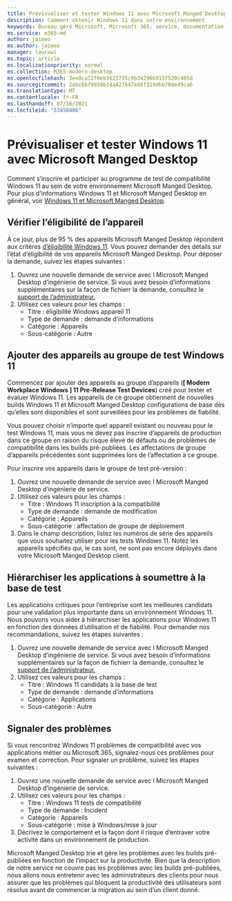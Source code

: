 ```yaml
---
title: Prévisualiser et tester Windows 11 avec Microsoft Manged Desktop
description: Comment obtenir Windows 11 dans votre environnement
keywords: Bureau géré Microsoft, Microsoft 365, service, documentation
ms.service: m365-md
author: jaimeo
ms.author: jaimeo
manager: laurawi
ms.topic: article
ms.localizationpriority: normal
ms.collection: M365-modern-desktop
ms.openlocfilehash: 3ee0ca72f0eb3623755c9b342966915f520c485d
ms.sourcegitcommit: 2abc6bf9939b14a427647e88f319dbb70de49ca6
ms.translationtype: MT
ms.contentlocale: fr-FR
ms.lasthandoff: 07/16/2021
ms.locfileid: "53458486"
---
```

# <a name="preview-and-test-windows-11-with-microsoft-managed-desktop"></a>Prévisualiser et tester Windows 11 avec Microsoft Manged Desktop

 Comment s’inscrire et participer au programme de test de compatibilité Windows 11 au sein de votre environnement Microsoft Manged Desktop. Pour plus d’informations Windows 11 et Microsoft Manged Desktop en général, voir [Windows 11 et Microsoft Manged Desktop](../intro/win11-overview.md). 

## <a name="check-device-eligibility"></a>Vérifier l’éligibilité de l’appareil

À ce jour, plus de 95 % des appareils Microsoft Manged Desktop répondent aux critères [d’éligibilité Windows 11](/windows/whats-new/windows-11-requirements). Vous pouvez demander des détails sur l’état d’éligibilité de vos appareils Microsoft Manged Desktop. Pour déposer la demande, suivez les étapes suivantes :

1. Ouvrez une nouvelle demande de service avec l Microsoft Manged Desktop d’ingénierie de service. Si vous avez besoin d’informations supplémentaires sur la façon de fichierr la demande, consultez le [support de l’administrateur.](admin-support.md)
2. Utilisez ces valeurs pour les champs :
    - Titre : éligibilité Windows appareil 11
    - Type de demande : demande d’informations
    - Catégorie : Appareils
    - Sous-catégorie : Autre


## <a name="add-devices-to-the-windows-11-test-group"></a>Ajouter des appareils au groupe de test Windows 11

Commencez par ajouter des appareils au groupe d’appareils (**\[ Modern Workplace Windows \] 11 Pre-Release Test Devices**) créé pour tester et évaluer Windows 11. Les appareils de ce groupe obtiennent de nouvelles builds Windows 11 et Microsoft Manged Desktop configurations de base dès qu’elles sont disponibles et sont surveillées pour les problèmes de fiabilité.

Vous pouvez choisir n’importe quel appareil existant ou nouveau pour le test Windows 11, mais vous ne devez pas inscrire d’appareils de production dans ce groupe en raison du risque élevé de défauts ou de problèmes de compatibilité dans les builds pré-publiées. Les affectations de groupe d’appareils précédentes sont supprimées lors de l’affectation à ce groupe.

Pour inscrire vos appareils dans le groupe de test pré-version :

1. Ouvrez une nouvelle demande de service avec l Microsoft Manged Desktop d’ingénierie de service.
2. Utilisez ces valeurs pour les champs :
    - Titre : Windows 11 inscription à la compatibilité
    - Type de demande : demande de modification
    - Catégorie : Appareils
    - Sous-catégorie : affectation de groupe de déploiement
3. Dans le champ description, listez les numéros de série des appareils que vous souhaitez utiliser pour les tests Windows 11. Notez les appareils spécifiés qui, le cas sont, ne sont pas encore déployés dans votre Microsoft Manged Desktop client.

## <a name="prioritize-applications-to-submit-to-test-base"></a>Hiérarchiser les applications à soumettre à la base de test

Les applications critiques pour l’entreprise sont les meilleures candidats pour une validation plus importante dans un environnement Windows 11. Nous pouvons vous aider à hiérarchiser les applications pour Windows 11 en fonction des données d’utilisation et de fiabilité. Pour demander nos recommandations, suivez les étapes suivantes :

1. Ouvrez une nouvelle demande de service avec l Microsoft Manged Desktop d’ingénierie de service. Si vous avez besoin d’informations supplémentaires sur la façon de fichierr la demande, consultez le [support de l’administrateur.](admin-support.md)
2. Utilisez ces valeurs pour les champs :
    - Titre : Windows 11 candidats à la base de test
    - Type de demande : demande d’informations
    - Catégorie : Applications
    - Sous-catégorie : Autre

## <a name="report-issues"></a>Signaler des problèmes

Si vous rencontrez Windows 11 problèmes de compatibilité avec vos applications métier ou Microsoft 365, signalez-nous ces problèmes pour examen et correction. Pour signaler un problème, suivez les étapes suivantes :

1. Ouvrez une nouvelle demande de service avec l Microsoft Manged Desktop d’ingénierie de service.
2. Utilisez ces valeurs pour les champs :
    - Titre : Windows 11 tests de compatibilité
    - Type de demande : Incident
    - Catégorie : Appareils
    - Sous-catégorie : mise à Windows/mise à jour
3. Décrivez le comportement et la façon dont il risque d’entraver votre activité dans un environnement de production.

Microsoft Manged Desktop trie et gère les problèmes avec les builds pré-publiées en fonction de l’impact sur la productivité. Bien que la description de notre service ne couvre pas les problèmes avec les builds pré-publiées, nous allons nous entretenir avec les administrateurs des clients pour nous assurer que les problèmes qui bloquent la productivité des utilisateurs sont résolus avant de commencer la migration au sein d’un client donné.